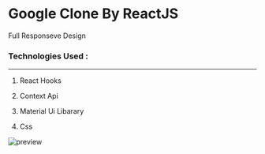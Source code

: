 # Google Clone By ReactJS 

Full Responseve Design 

### Technologies Used : 

---

1. React Hooks

2. Context Api

3. Material Ui Libarary

4. Css




 

![preview](https://i.imgur.com/wmsucde.jpeg)
